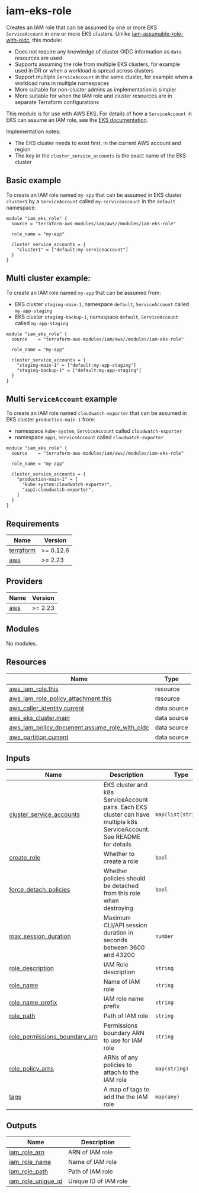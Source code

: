 # iam-eks-role

Creates an IAM role that can be assumed by one or more EKS `ServiceAccount` in one or more EKS clusters. Unlike [iam-assumable-role-with-oidc](https://github.com/terraform-aws-modules/terraform-aws-iam/blob/master/modules/iam-assumable-role-with-oidc/), this module:

- Does not require any knowledge of cluster OIDC information as `data` resources are used
- Supports assuming the role from multiple EKS clusters, for example used in DR or when a workload is spread across clusters
- Support multiple `ServiceAccount` in the same cluster, for example when a workload runs in multiple namespaces
- More suitable for non-cluster admins as implementation is simpler
- More suitable for when the IAM role and cluster resources are in separate Terraform configurations

This module is for use with AWS EKS. For details of how a `ServiceAccount` in EKS can assume an IAM role, see the [EKS documentation](https://docs.aws.amazon.com/eks/latest/userguide/iam-roles-for-service-accounts.html).

Implementation notes:

- The EKS cluster needs to exist first, in the current AWS account and region
- The key in the `cluster_service_accounts` is the exact name of the EKS cluster

## Basic example

To create an IAM role named `my-app` that can be assumed in EKS cluster `cluster1` by a `ServiceAccount` called `my-serviceaccount` in the `default` namespace:

```hcl
module "iam_eks_role" {
  source = "terraform-aws-modules/iam/aws//modules/iam-eks-role"

  role_name = "my-app"

  cluster_service_accounts = {
    "cluster1" = ["default:my-serviceaccount"]
  }
}
```

## Multi cluster example:

To create an IAM role named `my-app` that can be assumed from:

- EKS cluster `staging-main-1`, namespace `default`, `ServiceAccount` called `my-app-staging`
- EKS cluster `staging-backup-1`, namespace `default`, `ServiceAccount` called `my-app-staging`

```hcl
module "iam_eks_role" {
  source    = "terraform-aws-modules/iam/aws//modules/iam-eks-role"

  role_name = "my-app"

  cluster_service_accounts = {
    "staging-main-1" = ["default:my-app-staging"]
    "staging-backup-1" = ["default:my-app-staging"]
  }
}
```

## Multi `ServiceAccount` example

To create an IAM role named `cloudwatch-exporter` that can be assumed in EKS cluster `production-main-1` from:

- namespace `kube-system`, `ServiceAccount` called `cloudwatch-exporter`
- namespace `app1`, `ServiceAccount` called `cloudwatch-exporter`

```hcl
module "iam_eks_role" {
  source    = "terraform-aws-modules/iam/aws//modules/iam-eks-role"

  role_name = "my-app"

  cluster_service_accounts = {
    "production-main-1" = [
      "kube-system:cloudwatch-exporter",
      "app1:cloudwatch-exporter",
    ]
  }
}
```

<!-- BEGINNING OF PRE-COMMIT-TERRAFORM DOCS HOOK -->
## Requirements

| Name | Version |
|------|---------|
| <a name="requirement_terraform"></a> [terraform](#requirement\_terraform) | >= 0.12.6 |
| <a name="requirement_aws"></a> [aws](#requirement\_aws) | >= 2.23 |

## Providers

| Name | Version |
|------|---------|
| <a name="provider_aws"></a> [aws](#provider\_aws) | >= 2.23 |

## Modules

No modules.

## Resources

| Name | Type |
|------|------|
| [aws_iam_role.this](https://registry.terraform.io/providers/hashicorp/aws/latest/docs/resources/iam_role) | resource |
| [aws_iam_role_policy_attachment.this](https://registry.terraform.io/providers/hashicorp/aws/latest/docs/resources/iam_role_policy_attachment) | resource |
| [aws_caller_identity.current](https://registry.terraform.io/providers/hashicorp/aws/latest/docs/data-sources/caller_identity) | data source |
| [aws_eks_cluster.main](https://registry.terraform.io/providers/hashicorp/aws/latest/docs/data-sources/eks_cluster) | data source |
| [aws_iam_policy_document.assume_role_with_oidc](https://registry.terraform.io/providers/hashicorp/aws/latest/docs/data-sources/iam_policy_document) | data source |
| [aws_partition.current](https://registry.terraform.io/providers/hashicorp/aws/latest/docs/data-sources/partition) | data source |

## Inputs

| Name | Description | Type | Default | Required |
|------|-------------|------|---------|:--------:|
| <a name="input_cluster_service_accounts"></a> [cluster\_service\_accounts](#input\_cluster\_service\_accounts) | EKS cluster and k8s ServiceAccount pairs. Each EKS cluster can have multiple k8s ServiceAccount. See README for details | `map(list(string))` | `{}` | no |
| <a name="input_create_role"></a> [create\_role](#input\_create\_role) | Whether to create a role | `bool` | `true` | no |
| <a name="input_force_detach_policies"></a> [force\_detach\_policies](#input\_force\_detach\_policies) | Whether policies should be detached from this role when destroying | `bool` | `false` | no |
| <a name="input_max_session_duration"></a> [max\_session\_duration](#input\_max\_session\_duration) | Maximum CLI/API session duration in seconds between 3600 and 43200 | `number` | `43200` | no |
| <a name="input_role_description"></a> [role\_description](#input\_role\_description) | IAM Role description | `string` | `""` | no |
| <a name="input_role_name"></a> [role\_name](#input\_role\_name) | Name of IAM role | `string` | `null` | no |
| <a name="input_role_name_prefix"></a> [role\_name\_prefix](#input\_role\_name\_prefix) | IAM role name prefix | `string` | `null` | no |
| <a name="input_role_path"></a> [role\_path](#input\_role\_path) | Path of IAM role | `string` | `"/"` | no |
| <a name="input_role_permissions_boundary_arn"></a> [role\_permissions\_boundary\_arn](#input\_role\_permissions\_boundary\_arn) | Permissions boundary ARN to use for IAM role | `string` | `""` | no |
| <a name="input_role_policy_arns"></a> [role\_policy\_arns](#input\_role\_policy\_arns) | ARNs of any policies to attach to the IAM role | `map(string)` | `{}` | no |
| <a name="input_tags"></a> [tags](#input\_tags) | A map of tags to add the the IAM role | `map(any)` | `{}` | no |

## Outputs

| Name | Description |
|------|-------------|
| <a name="output_iam_role_arn"></a> [iam\_role\_arn](#output\_iam\_role\_arn) | ARN of IAM role |
| <a name="output_iam_role_name"></a> [iam\_role\_name](#output\_iam\_role\_name) | Name of IAM role |
| <a name="output_iam_role_path"></a> [iam\_role\_path](#output\_iam\_role\_path) | Path of IAM role |
| <a name="output_iam_role_unique_id"></a> [iam\_role\_unique\_id](#output\_iam\_role\_unique\_id) | Unique ID of IAM role |
<!-- END OF PRE-COMMIT-TERRAFORM DOCS HOOK -->
